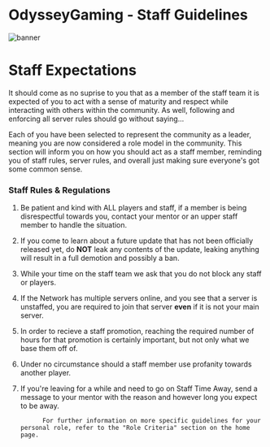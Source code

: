 # OdysseyGaming - Staff Guidelines 
![banner](https://media.discordapp.net/attachments/296281857232732161/923334010615242792/unknown.png)
# Staff Expectations


It should come as no suprise to you that as a member of the staff team it is expected of you to act with a sense of maturity and respect while interacting with others within the community. As well, following and enforcing all server rules should go without saying... 

Each of you have been selected to represent the community as a leader, meaning you are now considered a role model in the community. This section will inform you on how you should act as a staff member, reminding you of staff rules, server rules, and overall just making sure everyone's got some common sense.

### Staff Rules & Regulations 

1. Be patient and kind with ALL players and staff, if a member is being disrespectful towards you, contact your mentor or an upper staff member to handle the situation.
2. If you come to learn about a future update that has not been officially released yet, do **NOT** leak any contents of the update, leaking anything will result in a full demotion and possibly a ban.
3. While your time on the staff team we ask that you do not block any staff or players.
4. If the Network has multiple servers online, and you see that a server is unstaffed, you are required to join that server **even** if it is not your main server.
5. In order to recieve a staff promotion, reaching the required number of hours for that promotion is certainly important, but not only what we base them off of.
6. Under no circumstance should a staff member use profanity towards another player.
7. If you're leaving for a while and need to go on Staff Time Away, send a message to your mentor with the reason and however long you expect to be away.


             For further information on more specific guidelines for your personal role, refer to the "Role Criteria" section on the home page.
